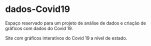 # dados-Covid19
Espaço reservado para um projeto de análise de dados e criação de gráficos com dados do Covid 19.

Site com gráficos interativos do Covid 19 a nível de estado. 
